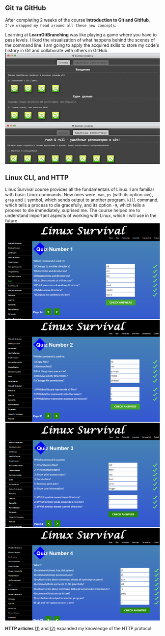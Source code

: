 ## Git та GitHub

After completing 2 weeks of the course **Introduction to Git and GitHub**, `I've wrapped my head around all these new concepts`.

Learning at **LearnGitBranching** was like playing a game where you have to pass levels. I liked the visualization of what happens behind the scenes of the command line.
I am going to apply the acquired skills to store my code's history in Git and collaborate with others in GitHub.
![Screens](0.git/2022-08-07_10-47-42.png "Basics")
![Screens](0.git/2022-08-07_10-51-06.png "Remote repositories")


## Linux CLI, and HTTP
Linux Survival course provides all the fundamentals of Linux. I am familiar with basic Linux commands. 
New ones were: `man`, `ps` (with its option `aux`), `grep` and `|` symbol, which sends output to another program.
`kill` command, which tells a process to die gracefully, and its option `-9`, which tells a process to die immediately, suprised me.
The course helped me to understand important aspects of working with Linux, which I will use in the future.
![Screens](1.task_linux_cli/01.png "Quiz Number 1")
![Screens](1.task_linux_cli/02.png "Quiz Number 2")
![Screens](1.task_linux_cli/03.png "Quiz Number 3")
![Screens](1.task_linux_cli/04.png "Quiz Number 4")

**HTTP articles** [(1)](https://code.tutsplus.com/tutorials/http-the-protocol-every-web-developer-must-know-part-1--net-31177?ec_unit=translation-info-language "HTTP: The Protocol Every Web Developer Must Know  - Part 1") and [(2)](https://code.tutsplus.com/tutorials/http-the-protocol-every-web-developer-must-know-part-2--net-31155?ec_unit=translation-info-language "HTTP: The Protocol Every Web Developer Must Know - Part 2") expanded my knowledge of the HTTP protocol.
 
